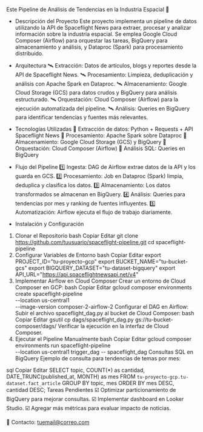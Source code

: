 
Este Pipeline de Análisis de Tendencias en la Industria Espacial 🚀


* Descripción del Proyecto
Este proyecto implementa un pipeline de datos utilizando la API de Spaceflight News para extraer, procesar y analizar información sobre la industria espacial. Se emplea Google Cloud Composer (Airflow) para orquestar las tareas, BigQuery para almacenamiento y análisis, y Dataproc (Spark) para procesamiento distribuido.

* Arquitectura
🛰 Extracción: Datos de artículos, blogs y reportes desde la API de Spaceflight News.
🛰 Procesamiento: Limpieza, deduplicación y análisis con Apache Spark en Dataproc.
🛰 Almacenamiento: Google Cloud Storage (GCS) para datos crudos y BigQuery para análisis estructurado.
🛰 Orquestación: Cloud Composer (Airflow) para la ejecución automatizada del pipeline.
🛰 Análisis: Queries en BigQuery para identificar tendencias y fuentes más relevantes.

* Tecnologías Utilizadas
🔹 Extracción de datos: Python + Requests + API Spaceflight News
🔹 Procesamiento: Apache Spark sobre Dataproc
🔹 Almacenamiento: Google Cloud Storage (GCS) y BigQuery
🔹 Orquestación: Cloud Composer (Airflow)
🔹 Análisis SQL: Queries en BigQuery

* Flujo del Pipeline
1️⃣ Ingesta: DAG de Airflow extrae datos de la API y los guarda en GCS.
2️⃣ Procesamiento: Job en Dataproc (Spark) limpia, deduplica y clasifica los datos.
3️⃣ Almacenamiento: Los datos transformados se almacenan en BigQuery.
4️⃣ Análisis: Queries para tendencias por mes y ranking de fuentes influyentes.
5️⃣ Automatización: Airflow ejecuta el flujo de trabajo diariamente.

* Instalación y Configuración
1. Clonar el Repositorio
bash
Copiar
Editar
git clone https://github.com/tuusuario/spaceflight-pipeline.git
cd spaceflight-pipeline
2. Configurar Variables de Entorno
bash
Copiar
Editar
export PROJECT_ID="tu-proyecto-gcp"
export BUCKET_NAME="tu-bucket-gcs"
export BIGQUERY_DATASET="tu-dataset-bigquery"
export API_URL="https://api.spaceflightnewsapi.net/v4"
3. Implementar Airflow en Cloud Composer
Crear un entorno de Cloud Composer en GCP:
bash
Copiar
Editar
gcloud composer environments create spaceflight-pipeline \
  --location us-central1 \
  --image-version composer-2-airflow-2
Configurar el DAG en Airflow:
Subir el archivo spaceflight_dag.py al bucket de Cloud Composer:
bash
Copiar
Editar
gsutil cp dags/spaceflight_dag.py gs://tu-bucket-composer/dags/
Verificar la ejecución en la interfaz de Cloud Composer.
4. Ejecutar el Pipeline Manualmente
bash
Copiar
Editar
gcloud composer environments run spaceflight-pipeline \
    --location us-central1 trigger_dag -- spaceflight_dag
Consultas SQL en BigQuery
Ejemplo de consulta para tendencias de temas por mes:

sql
Copiar
Editar
SELECT topic, COUNT(*) as cantidad, DATE_TRUNC(published_at, MONTH) as mes
FROM `tu-proyecto-gcp.tu-dataset.fact_article`
GROUP BY topic, mes
ORDER BY mes DESC, cantidad DESC;
Tareas Pendientes
☑️ Optimizar particionamiento de BigQuery para mejorar consultas.
☑️ Implementar dashboard en Looker Studio.
☑️ Agregar más métricas para evaluar impacto de noticias.

📌 Contacto: tuemail@correo.com
